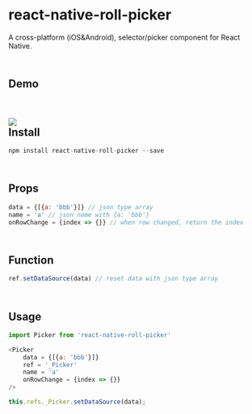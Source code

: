 # react-native-roll-picker

A cross-platform (iOS&amp;Android), selector/picker component for React Native.

<br>Demo
------
<br>![](https://github.com/yjy5264/react-native-roll-picker/raw/master/image/picker.gif)
<br>Install
------
```javascript
npm install react-native-roll-picker --save
```
<br>Props
------
```javascript
data = {[{a: 'bbb'}]} // json type array
name = 'a' // json name with {a: 'bbb'}
onRowChange = {index => {}} // when row changed, return the index
```
<br>Function
------
```javascript
ref.setDataSource(data) // reset data with json type array
```
<br>Usage
------
```javascript
import Picker from 'react-native-roll-picker'

<Picker 
    data = {[{a: 'bbb'}]}
    ref = '_Picker'
    name = 'a'
    onRowChange = {index => {}}
/>

this.refs._Picker.setDataSource(data); 
```

